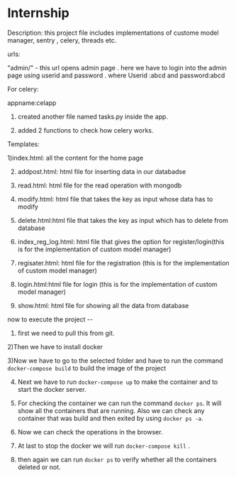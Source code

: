 # Internship

Description: this project file includes implementations of custome model manager, sentry , celery, threads etc.


urls:

"admin/" - this url opens admin page . here we have to login into the admin page using userid and password . where Userid :abcd and password:abcd


For celery:

appname:celapp

1) created another file named tasks.py inside the app.

2) added 2 functions to check how celery works.


Templates:

1)index.html: all the content for the home page

2) addpost.html: html file for inserting data in our databadse

3) read.html: html file for the read operation with mongodb

4) modify.html: html file that takes the key as input whose data has to modify

5) delete.html:html file that takes the key as input which has to delete from database

6) index_reg_log.html: html file that gives the option for register/login(this is for the implementation of custom model manager)

7) regisater.html: html file for the registration (this is for the implementation of custom model manager)

8) login.html:html file for login (this is for the implementation of custom model manager)

9) show.html: html file for showing all the data from database


now to execute the project --

1) first we need to pull this from git.

2)Then we have to install docker 

3)Now we have to go to the selected folder and have to run the command `docker-compose build` to build the image of the project 

4) Next we have to run `docker-compose up` to make the container and to start the docker server.

5) For checking the container we can run the command `docker ps`. It will show all the containers that are running. 
   Also we can check any container that was build and then exited by using `docker ps -a`.
   
6) Now we can check the operations in the browser. 

7) At last to stop the docker we will run 
    `docker-compose kill` .

8) then again we can run `docker ps` to verify whether all the containers deleted or not.
